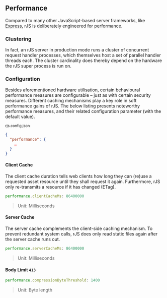 ## Performance

Compared to many other JavaScript-based server frameworks, like [Express](https://expressjs.com), rJS is deliberately engineered for performance.

### Clustering

In fact, an rJS server in production mode runs a cluster of concurrent request handler processes, which themselves host a set of parallel handler threads each. The cluster cardinality does thereby depend on the hardware the rJS super process is run on.

### Configuration

Besides aforementioned hardware utilisation, certain behavioural performance measures are configurable – just as with certain security measures. Different caching mechanisms play a key role in soft performance gains of rJS. The below listing presents noteworthy performance measures, and their related configuration parameter (with the default value).

<small class="docs-filename">rjs.config.json</small>

``` json
{
  "performance": {
    …
  }
}
```

#### Client Cache

The client cache duration tells web clients how long they can (re)use a requested asset resource until they shall request it again. Furthermore, rJS only re-transmits a resource if it has changed (ETag).

``` js
performance.clientCacheMs: 86400000
```

> Unit: Milliseconds

#### Server Cache

The server cache complements the client-side caching mechanism. To prevent redundant system calls, rJS does only read static files again after the server cache runs out.

``` js
performance.serverCacheMs: 86400000
```

> Unit: Milliseconds

#### Body Limit `413`

``` js
performance.compressionByteThreshold: 1400
```

> Unit: Byte length